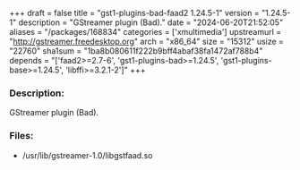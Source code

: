 +++
draft = false
title = "gst1-plugins-bad-faad2 1.24.5-1"
version = "1.24.5-1"
description = "GStreamer plugin (Bad)."
date = "2024-06-20T21:52:05"
aliases = "/packages/168834"
categories = ['xmultimedia']
upstreamurl = "http://gstreamer.freedesktop.org"
arch = "x86_64"
size = "15312"
usize = "22760"
sha1sum = "1ba8b080611f222b9bff4abaf38fa1472af788b4"
depends = "['faad2>=2.7-6', 'gst1-plugins-bad>=1.24.5', 'gst1-plugins-base>=1.24.5', 'libffi>=3.2.1-2']"
+++
### Description: 
GStreamer plugin (Bad).

### Files: 
* /usr/lib/gstreamer-1.0/libgstfaad.so
